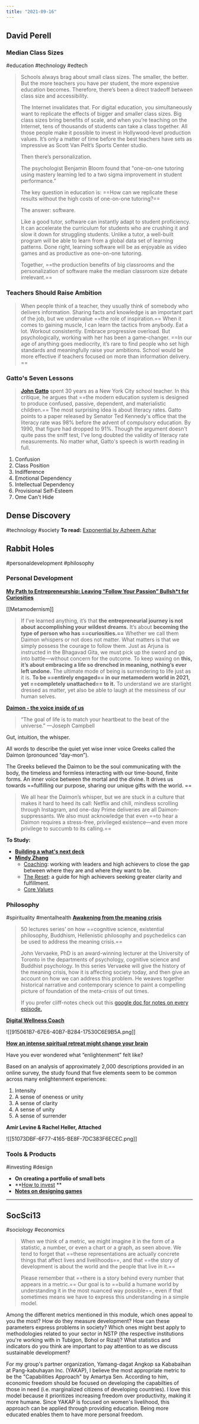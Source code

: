 ```yaml
---
title: "2021-09-16"
---
```

## David Perell
### Median Class Sizes
#education #technology #edtech 
> Schools always brag about small class sizes. The smaller, the better. But the more teachers you have per student, the more expensive education becomes. Therefore, there’s been a direct tradeoff between class size and accessibility.
> 
> The Internet invalidates that. For digital education, you simultaneously want to replicate the effects of bigger and smaller class sizes. Big class sizes bring benefits of scale, and when you’re teaching on the Internet, tens of thousands of students can take a class together. All those people make it possible to invest in Hollywood-level production values. It’s only a matter of time before the best teachers have sets as impressive as Scott Van Pelt’s Sports Center studio.
> 
> Then there’s personalization.
> 
> The psychologist Benjamin Bloom found that "one-on-one tutoring using mastery learning led to a two sigma improvement in student performance.”
> 
> The key question in education is: ==How can we replicate these results without the high costs of one-on-one tutoring?==
> 
> The answer: software.
> 
> Like a good tutor, software can instantly adapt to student proficiency. It can accelerate the curriculum for students who are crushing it and slow it down for struggling students. Unlike a tutor, a well-built program will be able to learn from a global data set of learning patterns. Done right, learning software will be as enjoyable as video games and as productive as one-on-one tutoring.
> 
> Together, ==the production benefits of big classrooms and the personalization of software make the median classroom size debate irrelevant.==

### Teachers Should Raise Ambition
> When people think of a teacher, they usually think of somebody who delivers information. Sharing facts and knowledge is an important part of the job, but we undervalue ==the role of inspiration.==
> When it comes to gaining muscle, I can learn the tactics from anybody. Eat a lot. Workout consistently. Embrace progressive overload. But psychologically, working with her has been a game-changer. ==In our age of anything goes mediocrity, it’s rare to find people who set high standards and meaningfully raise your ambitions. School would be more effective if teachers focused on more than information delivery. ​==

### Gatto's Seven Lessons
> **[John Gatto](https://click.convertkit-mail.com/4zuggnwz9qheh44n3dfx/dpheh0hq0nw2zkcm/aHR0cHM6Ly93d3cudW5zY2hvb2xpbmcuY29tL3QvdGhlLXNldmVuLWxlc3Nvbi1zY2hvb2x0ZWFjaGVyLzI2Ng==)** spent 30 years as a New York City school teacher. In this critique, he argues that ==the modern education system is designed to produce confused, passive, dependent, and materialistic children.== The most surprising idea is about literacy rates. Gatto points to a paper released by Senator Ted Kennedy's office that the literacy rate was 98% before the advent of compulsory education. By 1990, that figure had dropped to 91%. Though the argument doesn't quite pass the sniff test, I've long doubted the validity of literacy rate measurements. No matter what, Gatto's speech is worth reading in full.

1. Confusion
2. Class Position
3. Indifference
4. Emotional Dependency
5. Intellectual Dependency
6. Provisional Self-Esteem
7. Ome Can't Hide

## Dense Discovery
#technology #society 
**To read:** [Exponential by Azheem Azhar](https://t.densediscovery.com/CL0/https:%2F%2Fwww.exponential-book.com%2F%3Futm_source=densediscovery%26utm_medium=email%26utm_campaign=newsletter-issue-155/1/0100017be131d23e-2df3958a-b24e-4e22-aa8d-28e4bf399a92-000000/Gt6RE4CqSCqLaY9iw8QugNbKvtv8ixQyyspvt-W0i7U=214)

## Rabbit Holes
#personaldevelopment #philosophy 
### Personal Development
[**My Path to Entrepreneurship: Leaving “Follow Your Passion” Bullsh*t for Curiosities**](https://deepfix.substack.com/p/my-path-to-entrepreneurship-leaving)

[[Metamodernism]]

> If I’ve learned anything, it’s that **the entrepreneurial journey is not about accomplishing your wildest dreams.** It’s about **becoming the type of person who has ==curiosities.==** Whether we call them Daimon whispers or not does not matter. What matters is that we simply possess the courage to follow them. Just as Arjuna is instructed in the Bhagavad Gita, we must pick up the sword and go into battle—without concern for the outcome.
> To keep waxing on **this, it’s about embracing a life so drenched in meaning, nothing’s ever left undone.** The ultimate mode of being is surrendering to life just as it is. **To be ==entirely engaged== in our metamodern world in 2021, yet ==completely unattached== to it.** To understand we are starlight dressed as matter, yet also be able to laugh at the messiness of our human selves. 

[**Daimon - the voice inside of us**](https://deepfix.substack.com/p/the-voice-inside-ushttps://deepfix.substack.com/p/the-voice-inside-us)

> “The goal of life is to match your heartbeat to the beat of the universe.” —Joseph Campbell

Gut, intuition, the whisper.

All words to describe the quiet yet wise inner voice Greeks called the Daimon (pronounced “day-mon”).

The Greeks believed the Daimon to be the soul communicating with the body, the timeless and formless interacting with our time-bound, finite forms. An inner voice between the mortal and the divine. It drives us towards ==fulfilling our purpose, sharing our unique gifts with the world. ==

> We all hear the Daimon’s whisper, but we are stuck in a culture that makes it hard to heed its call: Netflix and chill, mindless scrolling through Instagram, and one-day Prime deliveries are all Daimon-suppressants.
> We also must acknowledge that even ==to hear a Daimon requires a stress-free, privileged existence—and even more privilege to succumb to its calling.==

**To Study:**
- [**Building a what's next deck**](https://uxdesign.cc/building-a-whats-next-deck-c36c9cc625ee)
- [**Mindy Zhang**](https://www.mindyzhang.com/)
	- [Coaching](http://throughline.xyz/): working with leaders and high achievers to close the gap between where they are and where they want to be.
	- [The Reset](http://mindy.substack.com/): a guide for high achievers seeking greater clarity and fulfillment.
	- [Core Values](https://pyrite-sense-5f6.notion.site/My-Core-Values-332a0556eaf443e0ae482b4512ef3027)

### Philosophy
#spirituality #mentalhealth 
**[Awakening from the meaning crisis](https://www.youtube.com/playlist?list=PLND1JCRq8Vuh3f0P5qjrSdb5eC1ZfZwWJ)**

> 50 lectures series’ on how ==cognitive science, existential philosophy, Buddhism, Hellenistic philosophy and psychedelics can be used to address the meaning crisis.==
> 
> John Vervaeke, PhD is an award-winning lecturer at the University of Toronto in the departments of psychology, cognitive science and Buddhist psychology. In this series Vervaeke will give the history of the meaning crisis, how it is affecting society today, and then give an account on how we can address this problem. He weaves together historical narrative and contemporary science to paint a compelling picture of foundation of the meta-crisis of out times.
> 
> If you prefer cliff-notes check out this [google doc for notes on every episode.](https://docs.google.com/document/u/0/d/1VEhfb09YIZLW1a__Ck4uq_618SYP4fwW5b3YimZaux4/mobilebasic)

**[Digital Wellness Coach](https://twitter.com/Clo__S/status/1423910279658688514)**

![[915061B7-67E6-40B7-B284-17530C6E9B5A.png]]

[**How an intense spiritual retreat might change your brain**](https://psyche.co/ideas/how-an-intense-spiritual-retreat-might-change-your-brain?utm_source=Psyche+Magazine&utm_campaign=a93c9a630a-EMAIL_CAMPAIGN_2021_08_11_01_01&utm_medium=email&utm_term=0_76a303a90a-a93c9a630a-71924120)

Have you ever wondered what “enlightenment” felt like?

Based on an analysis of approximately 2,000 descriptions provided in an online survey, the study found that five elements seem to be common across many enlightenment experiences:
1. Intensity
2. A sense of oneness or unity
3. A sense of clarity
4. A sense of unity
5. A sense of surrender

**Amir Levine & Rachel Heller, Attached**

![[51073DBF-6F77-4165-BE8F-7DC383F6ECEC.png]]

### Tools & Products
#investing #design 
+ **On creating a portfolio of small bets**
+ **[How to invest](https://unchartedterritories.tomaspueyo.com/p/key-investment-principles)
**
+ **[Notes on designing games](https://www.conordewey.com/blog/designing-games/)**

--- 
## SocSci13
#sociology #economics 
> When we think of a metric, we might imagine it in the form of a statistic, a number, or even a chart or a graph, as seen above. We tend to forget that ==these representations are actually concrete things that affect lives and livelihoods==, and that ==the story of development is about the world and the people that live in it.==
> 
> Please remember that ==there is a story behind every number that appears in a metric.== Our goal is to ==build a humane world by understanding it in the most nuanced way possible==, even if that sometimes means we have to express this understanding in a simple model.

Among the different metrics mentioned in this module, which ones appeal to you the most? How do they measure development? How can these parameters express problems in society? Which ones might best apply to methodologies related to your sector in NSTP (the respective institutions you're working with in Tubigon, Bohol or Rizal)? What statistics and indicators do you think are important to pay attention to as we discuss sustainable development?


For my group's partner organization, Yamang-dagat Angkop sa Kababaihan at Pang-kabuhayan Inc. (YAKAP), I believe the most appropriate metric to be the "Capabilities Approach" by Amartya Sen. According to him, economic freedom should be focused on developing the capabilties of those in need (i.e. marginalized citizens of developing countries). I love this model because it prioritizes increasing freedom over productivity, making it more humane. Since YAKAP is focused on women's livelihood, this approach can be applied through providing education. Being more educated enables them to have more personal freedom.
